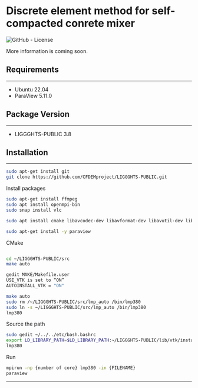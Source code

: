 # **Discrete element method for self-compacted conrete mixer**
![GitHub - License](https://img.shields.io/badge/License-MIT-blue.svg)

More information is coming soon.


## __Requirements__
---
* Ubuntu 22.04
* ParaView 5.11.0

## __Package Version__
---
* LIGGGHTS-PUBLIC 3.8

## __Installation__
---
```bash
sudo apt-get install git
git clone https://github.com/CFDEMproject/LIGGGHTS-PUBLIC.git

```
Install packages
```bash
sudo apt-get install ffmpeg 
sudo apt install openmpi-bin
sudo snap install vlc 

sudo apt install cmake libavcodec-dev libavformat-dev libavutil-dev libboost-dev libdouble-conversion-dev libeigen3-dev libexpat1-dev libfontconfig-dev libfreetype6-dev libgdal-dev libglew-dev libhdf5-dev libjpeg-dev libjsoncpp-dev liblz4-dev liblzma-dev libnetcdf-dev libnetcdf-cxx-legacy-dev libogg-dev libpng-dev libpython3-dev libqt5opengl5-dev libqt5x11extras5-dev libsqlite3-dev libswscale-dev libtheora-dev libtiff-dev libxml2-dev libxt-dev qtbase5-dev qttools5-dev zlib1g-dev

sudo apt-get install -y paraview
```

CMake
```bash

cd ~/LIGGGHTS-PUBLIC/src
make auto

gedit MAKE/Makefile.user
USE_VTK is set to “ON”
AUTOINSTALL_VTK = "ON"

make auto
sudo rm /~/LIGGGHTS-PUBLIC/src/lmp_auto /bin/lmp380
sudo ln -s ~/LIGGGHTS-PUBLIC/src/lmp_auto /bin/lmp380
lmp380
```
Source the path
```bash
sudo gedit ~/../../etc/bash.bashrc
export LD_LIBRARY_PATH=$LD_LIBRARY_PATH:~/LIGGGHTS-PUBLIC/lib/vtk/install/lib/
lmp380
```

Run
```bash
mpirun -np {number of core} lmp380 -in {FILENAME}
paraview
```
---


